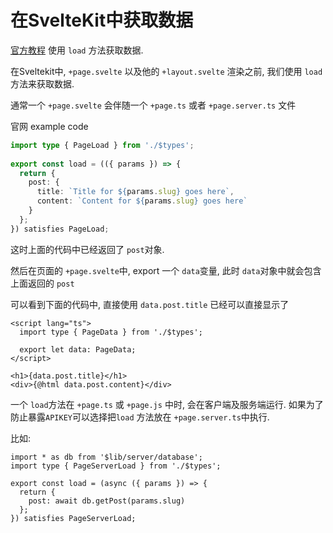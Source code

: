 # 在SvelteKit中获取数据



[官方教程](https://kit.svelte.dev/docs/load) 使用 `load` 方法获取数据.



在Sveltekit中, `+page.svelte` 以及他的 `+layout.svelte` 渲染之前, 我们使用 `load` 方法来获取数据.

通常一个 `+page.svelte` 会伴随一个 `+page.ts` 或者 `+page.server.ts` 文件



官网 example code

```typescript
import type { PageLoad } from './$types';
 
export const load = (({ params }) => {
  return {
    post: {
      title: `Title for ${params.slug} goes here`,
      content: `Content for ${params.slug} goes here`
    }
  };
}) satisfies PageLoad;
```

这时上面的代码中已经返回了 `post`对象.

然后在页面的 `+page.svelte`中, export 一个 `data`变量, 此时 `data`对象中就会包含上面返回的 `post`

可以看到下面的代码中, 直接使用 `data.post.title` 已经可以直接显示了

```svelte
<script lang="ts">
  import type { PageData } from './$types';

  export let data: PageData;
</script>

<h1>{data.post.title}</h1>
<div>{@html data.post.content}</div>
```



一个 `load`方法在 `+page.ts` 或 `+page.js` 中时, 会在客户端及服务端运行.  如果为了防止暴露`APIKEY`可以选择把`load` 方法放在 `+page.server.ts`中执行.

比如: 



```svelte
import * as db from '$lib/server/database';
import type { PageServerLoad } from './$types';
 
export const load = (async ({ params }) => {
  return {
    post: await db.getPost(params.slug)
  };
}) satisfies PageServerLoad;
```



